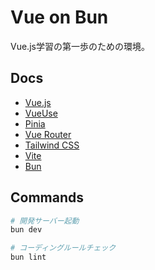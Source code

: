# Vue on Bun

Vue.js学習の第一歩のための環境。

## Docs

- [Vue.js](https://ja.vuejs.org/)
- [VueUse](https://vueuse.org/)
- [Pinia](https://pinia.vuejs.org/)
- [Vue Router](https://router.vuejs.org/)
- [Tailwind CSS](https://tailwindcss.com/docs/aspect-ratio)
- [Vite](https://ja.vite.dev/)
- [Bun](https://bun.sh/)

## Commands

```bash
# 開発サーバー起動
bun dev

# コーディングルールチェック
bun lint
```
